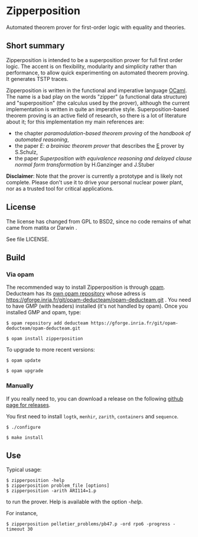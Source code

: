 # Zipperposition

Automated theorem prover for first-order logic with equality and theories.

## Short summary

Zipperposition is intended to be a superposition prover for full first order logic. The accent
is on flexibility, modularity and simplicity rather than performance, to allow
quick experimenting on automated theorem proving. It generates TSTP traces.

Zipperposition is written in the functional and imperative language
[OCaml](http://caml.inria.fr). The name is a bad play on the words "zipper" (a
functional data structure) and "superposition" (the calculus used by the
prover), although the current implementation is written in quite an imperative style.
Superposition-based theorem proving is an active field of research, so
there is a lot of literature about it; for this implementation my main references
are:

* the chapter _paramodulation-based theorem proving_ of the _handbook of automated reasoning_,
* the paper _E: a brainiac theorem prover_ that describes the [E](http://eprover.org) prover by S.Schulz,
* the paper _Superposition with equivalence reasoning and delayed clause normal form transformation_ by H.Ganzinger and J.Stuber

**Disclaimer**: Note that the prover is currently a prototype and is
likely not complete. Please don't use it to drive your personal
nuclear power plant, nor as a trusted tool for critical applications.

## License

The license has changed from GPL to BSD2, since no code remains of
what came from matita or Darwin .

See file LICENSE.

## Build

### Via opam

The recommended way to install Zipperposition is through [opam](http://opam.ocaml.org/).
Deducteam has its [own opam repository](https://gforge.inria.fr/projects/opam-deducteam/)
whose adress is https://gforge.inria.fr/git/opam-deducteam/opam-deducteam.git .
You need to have GMP (with headers) installed (it's not handled by opam).  Once
you installed GMP and opam, type:

    $ opam repository add deducteam https://gforge.inria.fr/git/opam-deducteam/opam-deducteam.git

    $ opam install zipperposition

To upgrade to more recent versions:

    $ opam update

    $ opam upgrade

### Manually

If you really need to, you can download a release on the
following [github page for releases](https://github.com/c-cube/zipperposition/releases).

You first need to install `logtk`, `menhir`, `zarith`, `containers` and `sequence`.

    $ ./configure

    $ make install


## Use

Typical usage:

    $ zipperposition -help
    $ zipperposition problem_file [options]
    $ zipperposition -arith ARI114=1.p

to run the prover. Help is available with the option *-help*.

For instance,

    $ zipperposition pelletier_problems/pb47.p -ord rpo6 -progress -timeout 30

